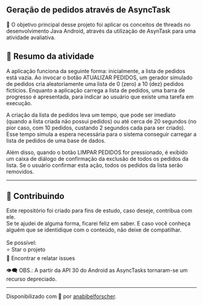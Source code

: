<h2> Geração de pedidos através de AsyncTask</h2>

 💎 O objetivo principal desse projeto foi aplicar os conceitos de threads no desenvolvimento Java Android, através da utilização de AsynTask para uma atividade avaliativa.
 



<h2> 👣 Resumo da atividade</h2>

<p>
A aplicação funciona da seguinte forma: inicialmente, a lista de pedidos está vazia. Ao invocar o botão ATUALIZAR PEDIDOS, um gerador simulado de pedidos cria aleatoriamente uma lista de 0 (zero) a 10 (dez) pedidos fictícios. Enquanto a aplicação carrega a lista de pedidos, uma barra de progresso é apresentada, para indicar ao usuário que existe uma tarefa em execução.

A criação da lista de pedidos leva um tempo, que pode ser imediato (quando a lista criada não possui pedidos) ou até cerca de 20 segundos (no pior caso, com 10 pedidos, custando 2 segundos cada para ser criado). Esse tempo simula a espera necessária para o sistema conseguir carregar a lista de pedidos de uma base de dados.

Além disso, quando o botão LIMPAR PEDIDOS for pressionado, é exibido um caixa de diálogo de confirmação da exclusão de todos os pedidos da lista. Se o usuário confirmar esta ação, todos os pedidos da lista serão removidos.
</p>

----

<h2> 🤝 Contribuindo </h2>

<p>
Este repositório foi criado para fins de estudo, caso deseje, contribua com ele.<br>
Se te ajudei de alguma forma, ficarei feliz em saber. E caso você conheça alguém que se identidique com o conteúdo, não deixe de compatilhar.<br>
<br>
Se possível:<br>
⭐️  Star o projeto<br>
🐛 Encontrar e relatar issues<br>
</p>
👁‍🗨 OBS.: A partir da API 30 do Android as AsyncTasks tornaram-se um recurso depreciado. 



------------

Disponibilizado com 💝 por [anabibelforscher](https://www.linkedin.com/in/ana-flavia-oliver/ "Ana Flávia").
